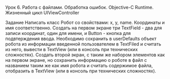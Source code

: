 Урок 6. Работа с файлами. Обработка ошибок. Objective-C Runtime. Жизненный цикл UIViewController

Задание
Написать класс Робот со свойствами: x, y, name. Координаты и имя соответственно.
Cоздать на первом экране три TextField - два для записи координат, один для имени, и Button - кнопка для подвтерждения ввода. Необходимо сохранить в userDefaults объект робота из информации введенной пользователем в TextFiled и считать из него, вывести в TextView (или в консоль при технических сложностях).
Создать второй экран, с таким же набором элементов как на первом экране, но сохранить информацию о роботе в файл с названием таким же как имя робота и считать содержимое файла, отобразить в TextView (или в консоль при технических сложностях).
